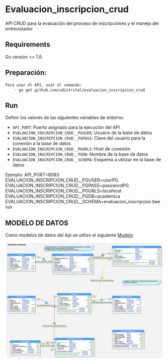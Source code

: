 # Evaluacion_inscripcion_crud

API CRUD para la evaluación del proceso de inscripciónes y el manejo del entrevistador

## Requirements
Go version >= 1.8.

## Preparación:
    Para usar el API, usar el comando:
        - go get github.com/udistrital/evaluacion_inscripcion_crud

## Run

Definir los valores de las siguientes variables de entorno:

 - `API_PORT`: Puerto asignado para la ejecución del API
 - `EVALUACION_INSCRIPCION_CRUD__PGUSER`: Usuario de la base de datos
 - `EVALUACION_INSCRIPCION_CRUD__PGPASS`: Clave del usuario para la conexión a la base de datos  
 - `EVALUACION_INSCRIPCION_CRUD__PGURLS`: Host de conexión
 - `EVALUACION_INSCRIPCION_CRUD__PGDB`: Nombre de la base de datos
 - `EVALUACION_INSCRIPCION_CRUD__SCHEMA`: Esquema a utilizar en la base de datos

Ejemplo: API_PORT=8083 EVALUACION_INSCRIPCION_CRUD__PGUSER=userPG EVALUACION_INSCRIPCION_CRUD__PGPASS=passwordPG EVALUACION_INSCRIPCION_CRUD__PGURLS=localhost EVALUACION_INSCRIPCION_CRUD__PGDB=academica EVALUACION_INSCRIPCION_CRUD__SCHEMA=evaluacion_inscripcion bee run

## MODELO DE DATOS

Como modelos de datos del Api se utilizo el siguiente [Modelo](https://drive.google.com/drive/folders/1fiz177bvO0WaxdV8QZz4iFnh94jofGvX?usp=sharing)


![image](./evaluacion_admision.png)